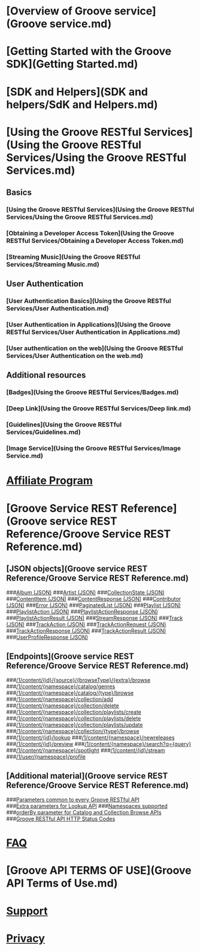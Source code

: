 # [Overview of Groove service](Groove service.md)
# [Getting Started with the Groove SDK](Getting Started.md)  
# [SDK and Helpers](SDK and helpers/SdK and Helpers.md)
# [Using the Groove RESTful Services](Using the Groove RESTful Services/Using the Groove RESTful Services.md)
## Basics
### [Using the Groove RESTful Services](Using the Groove RESTful Services/Using the Groove RESTful Services.md)
### [Obtaining a Developer Access Token](Using the Groove RESTful Services/Obtaining a Developer Access Token.md)
### [Streaming Music](Using the Groove RESTful Services/Streaming Music.md)

## User Authentication
### [User Authentication Basics](Using the Groove RESTful Services/User Authentication.md)
### [User Authentication in Applications](Using the Groove RESTful Services/User Authentication in Applications.md)
### [User authentication on the web](Using the Groove RESTful Services/User Authentication on the web.md)


## Additional resources
### [Badges](Using the Groove RESTful Services/Badges.md)
### [Deep Link](Using the Groove RESTful Services/Deep link.md)
### [Guidelines](Using the Groove RESTful Services/Guidelines.md)
### [Image Service](Using the Groove RESTful Services/Image Service.md)

# [Affiliate Program](http://aka.ms/MicrosoftAffiliates)
# [Groove Service REST Reference](Groove service REST Reference/Groove Service REST Reference.md)
## [JSON objects](Groove service REST Reference/Groove Service REST Reference.md)
###[Album (JSON)](JSON_Album.md)
###[Artist (JSON)](JSON_Artist.md)
###[CollectionState (JSON)](JSON_CollectionState.md)
###[ContentItem (JSON)](JSON_ContentItem.md)
###[ContentResponse (JSON)](JSON_ContentResponse.md)
###[Contributor (JSON)](JSON_Contributor.md)
###[Error (JSON)](JSON_Error.md)
###[PaginatedList (JSON)](JSON_PaginatedList.md)
###[Playlist (JSON)](JSON_Playlist.md)
###[PlaylistAction (JSON)](JSON_PlaylistAction.md)
###[PlaylistActionResponse (JSON)](JSON_PlaylistActionResponse.md)
###[PlaylistActionResult (JSON)](JSON_PlaylistActionResult.md)
###[StreamResponse (JSON)](JSON_StreamResponse.md)
###[Track (JSON)](JSON_Track.md)
###[TrackAction (JSON)](JSON_TrackAction.md)
###[TrackActionRequest (JSON)](JSON_TrackActionRequest.md)
###[TrackActionResponse (JSON)](JSON_TrackActionResponse.md)
###[TrackActionResult (JSON)](JSON_TrackActionResult.md)
###[UserProfileResponse (JSON)](JSON_UserProfileResponse.md)

## [Endpoints](Groove service REST Reference/Groove Service REST Reference.md)
###[/1/content/{id}/{source}/{browseType}/{extra}/browse](URI_ContentIdSourceBrowsetypeExtraBrowse.md)
###[/1/content/{namespace}/catalog/genres](URI_ContentNamespaceCatalogGenres.md) 
###[/1/content/{namespace}/catalog/{type}/browse](URI_ContentNamespaceCatalogTypeBrowse.md)
###[/1/content/{namespace}/collection/add](URI_ContentNamespaceCollectionAdd.md)
###[/1/content/{namespace}/collection/delete](URI_ContentNamespaceCollectionDelete.md)
###[/1/content/{namespace}/collection/playlists/create](URI_ContentNamespaceCollectionPlaylistsCreate.md)
###[/1/content/{namespace}/collection/playlists/delete](URI_ContentNamespaceCollectionPlaylistsDelete.md)
###[/1/content/{namespace}/collection/playlists/update](URI_ContentNamespaceCollectionPlaylistsUpdate.md)
###[/1/content/{namespace}/collection/{type}/browse](URI_ContentNamespaceCollectionTypeBrowse.md)
###[/1/content/{id}/lookup](URI_ContentLookup.md)
###[/1/content/{namespace}/newreleases](URI_ContentNamespaceNewreleases.md)
###[/1/content/{id}/preview](URI_ContentNamespacePreview.md)
###[/1/content/{namespace}/search?q={query}](URI_ContentSearch.md)
###[/1/content/{namespace}/spotlight](URI_ContentNamespaceSpotlight.md)
###[/1/content/{id}/stream](URI_ContentNamespaceStream.md)
###[/1/user/{namespace}/profile](URI_UserNamespaceProfile.md)


## [Additional material](Groove service REST Reference/Groove Service REST Reference.md)
###[Parameters common to every Groove RESTful API](CommonParameters.md)  
###[Extra parameters for Lookup API](Extras.md) 
###[Namespaces supported](Namespace.md)  
###[orderBy parameter for Catalog and Collection Browse APIs](OrderBy.md)  
###[Groove RESTful API HTTP Status Codes](HTTPStatusCodes.md)   

# [FAQ](FAQ.md)
# [Groove API TERMS OF USE](Groove API Terms of Use.md)
# [Support](Support.md)
# [Privacy](Privacy.md)

